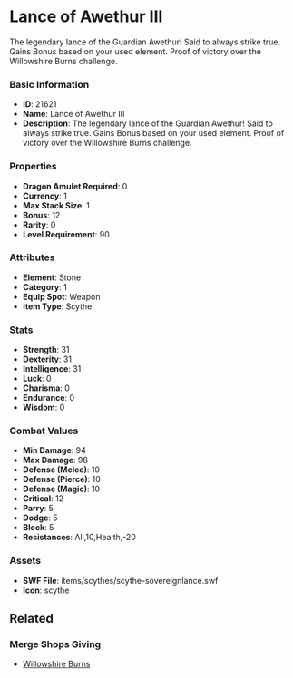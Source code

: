 # Lance of Awethur III

The legendary lance of the Guardian Awethur! Said to always strike true. Gains Bonus based on your used element. Proof of victory over the Willowshire Burns challenge.

### Basic Information

- **ID**: 21621
- **Name**: Lance of Awethur III
- **Description**: The legendary lance of the Guardian Awethur! Said to always strike true. Gains Bonus based on your used element. Proof of victory over the Willowshire Burns challenge.

### Properties

- **Dragon Amulet Required**: 0
- **Currency**: 1
- **Max Stack Size**: 1
- **Bonus**: 12
- **Rarity**: 0
- **Level Requirement**: 90

### Attributes

- **Element**: Stone
- **Category**: 1
- **Equip Spot**: Weapon
- **Item Type**: Scythe

### Stats

- **Strength**: 31
- **Dexterity**: 31
- **Intelligence**: 31
- **Luck**: 0
- **Charisma**: 0
- **Endurance**: 0
- **Wisdom**: 0

### Combat Values

- **Min Damage**: 94
- **Max Damage**: 98
- **Defense (Melee)**: 10
- **Defense (Pierce)**: 10
- **Defense (Magic)**: 10
- **Critical**: 12
- **Parry**: 5
- **Dodge**: 5
- **Block**: 5
- **Resistances**: All,10,Health,-20

### Assets

- **SWF File**: items/scythes/scythe-sovereignlance.swf
- **Icon**: scythe

## Related

### Merge Shops Giving

- [Willowshire Burns](../merge-shops/395-willowshire-burns.md)

